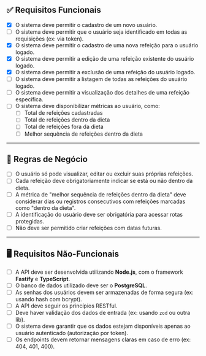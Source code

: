 ## ✅ Requisitos Funcionais

- [x] O sistema deve permitir o cadastro de um novo usuário.  
- [ ] O sistema deve permitir que o usuário seja identificado em todas as requisições (ex: via token).  
- [x] O sistema deve permitir o cadastro de uma nova refeição para o usuário logado.  
- [x] O sistema deve permitir a edição de uma refeição existente do usuário logado.  
- [x] O sistema deve permitir a exclusão de uma refeição do usuário logado.  
- [ ] O sistema deve permitir a listagem de todas as refeições do usuário logado.  
- [ ] O sistema deve permitir a visualização dos detalhes de uma refeição específica.  
- [ ] O sistema deve disponibilizar métricas ao usuário, como:
  - [ ] Total de refeições cadastradas  
  - [ ] Total de refeições dentro da dieta  
  - [ ] Total de refeições fora da dieta  
  - [ ] Melhor sequência de refeições dentro da dieta  

---

## 📏 Regras de Negócio

- [ ] O usuário só pode visualizar, editar ou excluir suas próprias refeições.  
- [ ] Cada refeição deve obrigatoriamente indicar se está ou não dentro da dieta.  
- [ ] A métrica de "melhor sequência de refeições dentro da dieta" deve considerar dias ou registros consecutivos com refeições marcadas como "dentro da dieta".  
- [ ] A identificação do usuário deve ser obrigatória para acessar rotas protegidas.  
- [ ] Não deve ser permitido criar refeições com datas futuras.  

---

## 🖥 Requisitos Não-Funcionais

- [ ] A API deve ser desenvolvida utilizando **Node.js**, com o framework **Fastify** e **TypeScript**.  
- [ ] O banco de dados utilizado deve ser o **PostgreSQL**.  
- [ ] As senhas dos usuários devem ser armazenadas de forma segura (ex: usando hash com bcrypt).  
- [ ] A API deve seguir os princípios RESTful.  
- [ ] Deve haver validação dos dados de entrada (ex: usando `zod` ou outra lib).  
- [ ] O sistema deve garantir que os dados estejam disponíveis apenas ao usuário autenticado (autorização por token).  
- [ ] Os endpoints devem retornar mensagens claras em caso de erro (ex: 404, 401, 400). 